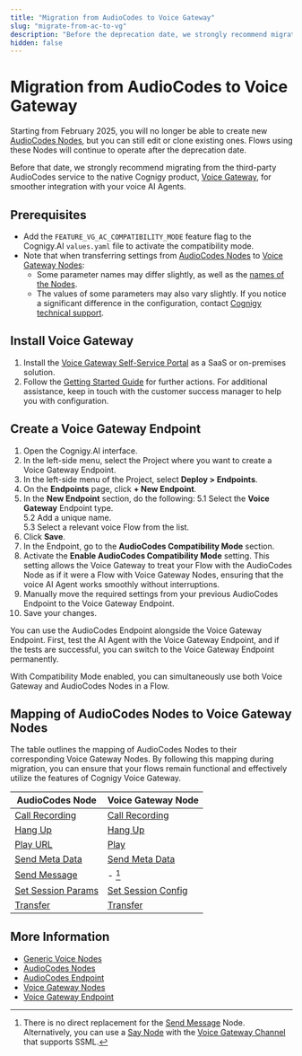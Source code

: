 ```yaml
---
title: "Migration from AudioCodes to Voice Gateway"
slug: "migrate-from-ac-to-vg"
description: "Before the deprecation date, we strongly recommend migrating from the third-party AudioCodes service to the native Cognigy Voice Gateway product."
hidden: false
---
```


# Migration from AudioCodes to Voice Gateway

Starting from February 2025,
you will no longer be able
to create new [AudioCodes Nodes](../ai/build/node-reference/voice/audiocodes/overview.md),
but you can still edit or clone existing ones.
Flows using these Nodes will continue to operate after the deprecation date.

Before that date, we strongly recommend migrating from the third-party AudioCodes service to the native Cognigy product,
[Voice Gateway](index.md), for smoother integration with your voice AI Agents.

## Prerequisites

- Add the `FEATURE_VG_AC_COMPATIBILITY_MODE` feature flag to the Cognigy.AI `values.yaml` file to activate the compatibility mode.
- Note that when transferring settings from [AudioCodes Nodes](../ai/build/node-reference/voice/audiocodes/overview.md) to [Voice Gateway Nodes](../ai/build/node-reference/voice/voice-gateway/overview.md):
    - Some parameter names may differ slightly, as well as the [names of the Nodes](#mapping-of-audiocodes-nodes-to-voice-gateway-nodes). 
    - The values of some parameters may also vary slightly. If you notice a significant difference in the configuration, contact [Cognigy technical support](../help/get-help.md).

## Install Voice Gateway

1. Install the [Voice Gateway Self-Service Portal](overview.md) as a SaaS or on-premises solution.
2. Follow the [Getting Started Guide](getting-started.md) for further actions. For additional assistance, keep in touch with the customer success manager to help you with configuration.

## Create a Voice Gateway Endpoint

1. Open the Cognigy.AI interface.
2. In the left-side menu, select the Project where you want to create a Voice Gateway Endpoint.
3. In the left-side menu of the Project, select **Deploy > Endpoints**.
4. On the **Endpoints** page, click **+ New Endpoint**.
5. In the **New Endpoint** section, do the following:
    5.1 Select the **Voice Gateway** Endpoint type.<br>
    5.2 Add a unique name.<br>
    5.3 Select a relevant voice Flow from the list.<br>
6. Click **Save**.
7. In the Endpoint, go to the **AudioCodes Compatibility Mode** section.
8. Activate the **Enable AudioCodes Compatibility Mode** setting. This setting allows the Voice Gateway to treat your Flow with the AudioCodes Node as if it were a Flow with Voice Gateway Nodes, ensuring that the voice AI Agent works smoothly without interruptions.
9. Manually move the required settings from your previous AudioCodes Endpoint to the Voice Gateway Endpoint.
10. Save your changes.

You can use the AudioCodes Endpoint alongside the Voice Gateway Endpoint. First, test the AI Agent with the Voice Gateway Endpoint, and if the tests are successful, you can switch to the Voice Gateway Endpoint permanently.

With Compatibility Mode enabled, you can simultaneously use both Voice Gateway and AudioCodes Nodes in a Flow.

## Mapping of AudioCodes Nodes to Voice Gateway Nodes

The table outlines the mapping of AudioCodes Nodes to their corresponding Voice Gateway Nodes. By following this mapping during migration, you can ensure that your flows remain functional and effectively utilize the features of Cognigy Voice Gateway.

| AudioCodes Node                                                                         | Voice Gateway Node                                                                         |
|-----------------------------------------------------------------------------------------|--------------------------------------------------------------------------------------------|
| [Call Recording](../ai/build/node-reference/voice/audiocodes/call-recording.md)         | [Call Recording](../ai/build/node-reference/voice/voice-gateway/call-recording.md)         |
| [Hang Up](../ai/build/node-reference/voice/audiocodes/hangup.md)                        | [Hang Up](../ai/build/node-reference/voice/voice-gateway/hangup.md)                        |                                                                              |
| [Play URL](../ai/build/node-reference/voice/audiocodes/play-url.md)                     | [Play](../ai/build/node-reference/voice/voice-gateway/play.md)                             |
| [Send Meta Data](../ai/build/node-reference/voice/audiocodes/send-meta-data.md)         | [Send Meta Data](../ai/build/node-reference/voice/voice-gateway/send-metadata.md)          |
| [Send Message](../ai/build/node-reference/voice/audiocodes/send-message.md)             | - [^*]                                                                                     |                                                                              |
| [Set Session Params](../ai/build/node-reference/voice/audiocodes/set-session-params.md) | [Set Session Config](../ai/build/node-reference/voice/voice-gateway/set-session-config.md) |
| [Transfer](../ai/build/node-reference/voice/audiocodes/transfer-vg.md)                  | [Transfer](../ai/build/node-reference/voice/voice-gateway/transfer.md)                     |

[^*]: There is no direct replacement for the [Send Message](../ai/build/node-reference/voice/audiocodes/send-message.md) Node. Alternatively, you can use a [Say Node](../ai/build/node-reference/basic/say.md) with the [Voice Gateway Channel](../ai/build/nodes/channels.md#voice-gateway) that supports SSML.

## More Information

- [Generic Voice Nodes](../ai/build/node-reference/voice/generic/overview.md)
- [AudioCodes Nodes](../ai/build/node-reference/voice/audiocodes/overview.md)
- [AudioCodes Endpoint](../ai/deploy/endpoint-reference/audiocodes.md)
- [Voice Gateway Nodes](../ai/build/node-reference/voice/voice-gateway/overview.md)
- [Voice Gateway Endpoint](../ai/deploy/endpoint-reference/voice-gateway.md)